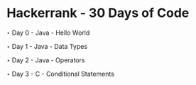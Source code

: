 # Hackerrank - 30 Days of Code

‣ Day 0 - Java - Hello World

‣ Day 1 - Java - Data Types

‣ Day 2 - Java - Operators

‣ Day 3 - C -  Conditional Statements

